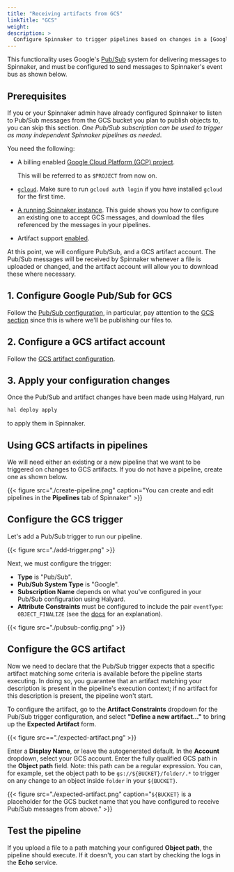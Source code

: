 ```yaml
---
title: "Receiving artifacts from GCS"
linkTitle: "GCS"
weight:
description: >
  Configure Spinnaker to trigger pipelines based on changes in a [Google Cloud Storage](https://cloud.google.com/storage/) (GCS) bucket and inject changed GCS objects as [artifacts](/docs/reference/artifacts) into a pipeline
---
```


This functionality uses Google's
[Pub/Sub](https://cloud.google.com/pubsub/docs/overview) system for delivering
messages to Spinnaker, and must be configured to send messages to
Spinnaker's event bus as shown below.

## Prerequisites

If you or your Spinnaker admin have already configured Spinnaker to listen to
Pub/Sub messages from the GCS bucket you plan to publish objects to, you can
skip this section. _One Pub/Sub subscription can be used to trigger as many
independent Spinnaker pipelines as needed_.

You need the following:

* A billing enabled [Google Cloud Platform (GCP)
  project](https://cloud.google.com/storage/docs/projects).

  This will be referred to as `$PROJECT` from now on.

* [`gcloud`](https://cloud.google.com/sdk/gcloud/). Make sure to run `gcloud
  auth login` if you have installed `gcloud` for the first time.

* [A running Spinnaker instance](/docs/setup/install/). This guide shows you how
  to configure an existing one to accept GCS messages, and download the files
  referenced by the messages in your pipelines.

* Artifact support [enabled](/docs/reference/artifacts-with-artifactsrewrite//#enabling-artifact-support).  

At this point, we will configure Pub/Sub, and a GCS artifact account. The
Pub/Sub messages will be received by Spinnaker whenever a file is uploaded or
changed, and the artifact account will allow you to download these where
necessary.

## 1. Configure Google Pub/Sub for GCS

Follow the [Pub/Sub configuration](/docs/setup/other_config/triggers/google/), in particular, pay
attention to the [GCS
section](/docs/setup/other_config/triggers/google/#receiving-messages-from-google-cloud-storage-gcs)
since this is where we'll be publishing our files to.

## 2. Configure a GCS artifact account

Follow the [GCS artifact configuration](/docs/setup/other_config/artifacts/gcs/).

## 3. Apply your configuration changes

Once the Pub/Sub and artifact changes have been made using Halyard, run

```bash
hal deploy apply
```

to apply them in Spinnaker.

## Using GCS artifacts in pipelines

We will need either an existing or a new pipeline that we want to be triggered
on changes to GCS artifacts. If you do not have a pipeline, create one as shown
below.

{{< figure src="./create-pipeline.png" caption="You can create and edit pipelines in the __Pipelines__ tab of Spinnaker" >}}

## Configure the GCS trigger

Let's add a Pub/Sub trigger to run our pipeline.

{{< figure src="./add-trigger.png" >}}

Next, we must configure the trigger:

* __Type__ is "Pub/Sub".
* __Pub/Sub System Type__ is "Google".
* __Subscription Name__ depends on what you've configured in your Pub/Sub
  configuration using Halyard.
* __Attribute Constraints__ must be configured to include the pair `eventType`:
  `OBJECT_FINALIZE` (see the
  [docs](https://cloud.google.com/storage/docs/pubsub-notifications#events) for
  an explanation).

{{< figure src="./pubsub-config.png" >}}


## Configure the GCS artifact

Now we need to declare that the Pub/Sub trigger expects that a specific artifact
matching some criteria is available before the pipeline starts executing. In
doing so, you guarantee that an artifact matching your description is present in
the pipeline's execution context; if no artifact for this description is present,
the pipeline won't start.

To configure the artifact, go to the __Artifact Constraints__ dropdown for the
Pub/Sub trigger configuration, and select __"Define a new artifact..."__ to bring
up the __Expected Artifact__ form.

{{< figure src=="./expected-artifact.png" >}}

Enter a __Display Name__, or leave the autogenerated default. In the __Account__
dropdown, select your GCS account. Enter the fully qualified GCS path in the
__Object path__ field. Note: this path can be a regular expression. You can, for
example, set
the object path to be `gs://${BUCKET}/folder/.*` to trigger on any change to an
object inside `folder` in your `${BUCKET}`.

{{< figure src="./expected-artifact.png" caption="`${BUCKET}` is a placeholder for the GCS bucket name that you have configured to receive Pub/Sub messages from above." >}}

## Test the pipeline

If you upload a file to a path matching your configured __Object path__,
the pipeline should execute. If it doesn't, you can start by checking the logs
in the __Echo__ service.
